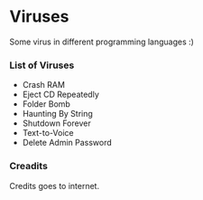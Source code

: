 # Viruses
Some virus in different programming languages :) 

### List of Viruses

- Crash RAM
- Eject CD Repeatedly
- Folder Bomb
- Haunting By String
- Shutdown Forever
- Text-to-Voice
- Delete Admin Password


### Creadits
Credits goes to internet.